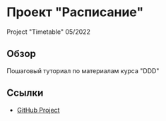 # Проект "Расписание"
Project "Timetable"
05/2022

## Обзор
Пошаговый туториал по материалам курса "DDD"

## Ссылки
* [GitHub Project](https://github.com/myunusov/ddd)
